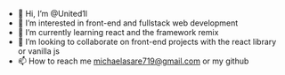 - 👋 Hi, I’m @United1l
- 👀 I’m interested in front-end and fullstack web development
- 🌱 I’m currently learning react and the framework remix
- 💞️ I’m looking to collaborate on front-end projects with the react library or vanilla js
- 📫 How to reach me michaelasare719@gmail.com or my github

<!---
United1l/United1l is a ✨ special ✨ repository because its `README.md` (this file) appears on your GitHub profile.
You can click the Preview link to take a look at your changes.
--->
